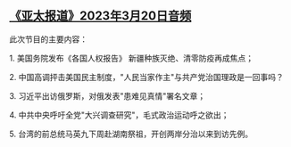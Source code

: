 <!--1679343120000-->
[《亚太报道》2023年3月20日音频](https://www.rfa.org/mandarin/yataibaodao/apr-audio/yp-03202023094144.html)
------

<p>此次节目的主要内容：</p><p>1. 美国务院发布《各国人权报告》 新疆种族灭绝、清零防疫再成焦点；</p><p>2. 中国高调抨击美国民主制度，"人民当家作主"与共产党治国理政是一回事吗？</p><p>3. 习近平出访俄罗斯，对俄发表"患难见真情"署名文章；</p><p>4. 中共中央呼吁全党"大兴调查研究"，毛式政治运动呼之欲出；</p><p>5. 台湾的前总统马英九下周赴湖南祭祖，开创两岸分治以来到访先例。</p>

